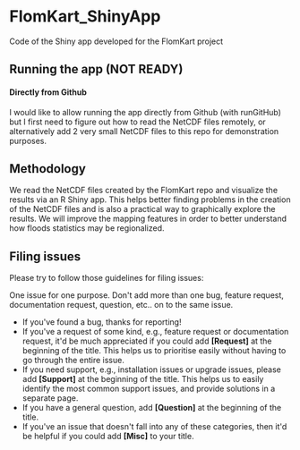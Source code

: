 # FlomKart_ShinyApp
Code of the Shiny app developed for the FlomKart project

## Running the app (NOT READY)

#### Directly from Github

I would like to allow running the app directly from Github (with runGitHub) but I first need to figure out how to read the NetCDF files remotely, or alternatively add 2 very small NetCDF files to this repo for demonstration purposes.


## Methodology

We read the NetCDF files created by the FlomKart repo and visualize the results via an R Shiny app.
This helps better finding problems in the creation of the NetCDF files and is also a practical way to graphically explore the results.
We will improve the mapping features in order to better understand how floods statistics may be regionalized.

## Filing issues

Please try to follow those guidelines for filing issues:

One issue for one purpose. Don't add more than one bug, feature request, documentation request, question, etc.. on to the same issue.

- If you've found a bug, thanks for reporting!
- If you've a request of some kind, e.g., feature request or documentation request, it'd be much appreciated if you could add **[Request]** at the beginning of the title. This helps us to prioritise easily without having to go through the entire issue.
- If you need support, e.g., installation issues or upgrade issues, please add **[Support]** at the beginning of the title. This helps us to easily identify the most common support issues, and provide solutions in a separate page.
- If you have a general question, add **[Question]** at the beginning of the title.
- If you've an issue that doesn't fall into any of these categories, then it'd be helpful if you could add **[Misc]** to your title.
